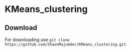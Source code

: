 # KMeans_clustering 
## Download 
For downloading use 
       `git clone https://github.com/ShaonMajumder/KMeans_clustering.git` 
